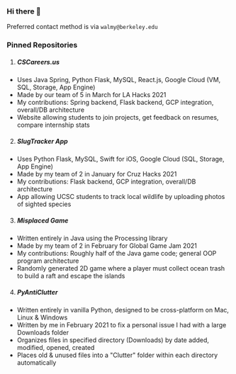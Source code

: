 ### Hi there 👋
Preferred contact method is via ```walmy@berkeley.edu```

### Pinned Repositories
1. ##### CSCareers.us
- Uses Java Spring, Python Flask, MySQL, React.js, Google Cloud (VM, SQL, Storage, App Engine)
- Made by our team of 5 in March for LA Hacks 2021
- My contributions: Spring backend, Flask backend, GCP integration, overall/DB architecture
- Website allowing students to join projects, get feedback on resumes, compare internship stats
2. ##### SlugTracker App
- Uses Python Flask, MySQL, Swift for iOS, Google Cloud (SQL, Storage, App Engine)
- Made by my team of 2 in January for Cruz Hacks 2021
- My contributions: Flask backend, GCP integration, overall/DB architecture
- App allowing UCSC students to track local wildlife by uploading photos of sighted species
3. ##### Misplaced Game
- Written entirely in Java using the Processing library
- Made by my team of 2 in February for Global Game Jam 2021
- My contributions: Roughly half of the Java game code; general OOP program architecture
- Randomly generated 2D game where a player must collect ocean trash to build a raft and escape the islands
4. ##### PyAntiClutter
- Written entirely in vanilla Python, designed to be cross-platform on Mac, Linux & Windows
- Written by me in February 2021 to fix a personal issue I had with a large Downloads folder
- Organizes files in specified directory (Downloads) by date added, modified, opened, created
- Places old & unused files into a "Clutter" folder within each directory automatically
